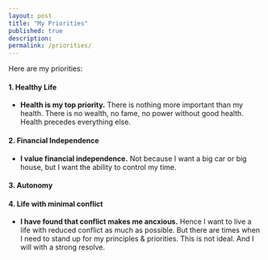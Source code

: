 ```yaml
---
layout: post
title: "My Priorities"
published: true
description: 
permalink: /priorities/
---
```


Here are my priorities:

#### **1. Healthy Life**

- **Health is my top priority.** There is nothing more important than my health. There is no wealth, no fame, no power without good health. Health precedes everything else.

#### **2. Financial Independence**

- **I value financial independence.** Not because I want a big car or big house, but I want the ability to control my time. 

#### **3. Autonomy**


#### **4. Life with minimal conflict**

- **I have found that conflict makes me ancxious.** Hence I want to live a life with reduced conflict as much as possible. But there are times when I need to stand up for my principles & priorities. This is not ideal. And I will with a strong resolve. 
